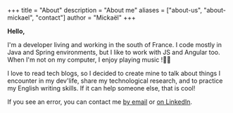 +++
title = "About"
description = "About me"
aliases = ["about-us", "about-mickael", "contact"]
author = "Mickaël"
+++


 **Hello,**

I'm a developer living and working in the south of France. I code mostly in Java and Spring environments, but I like to work with JS and Angular too. When I'm not on my computer, I enjoy playing music !🥁🎸

I love to read tech blogs, so I decided to create mine to talk about things I encounter in my dev'life, share my technological research, and to practice my English writing skills. If it can help someone else, that is cool!

If you see an error, you can contact me [by email](mailto:beguinmickael@gmail.com) or [on LinkedIn](https://www.linkedin.com/in/beguin-mickael/?locale=en_US).
